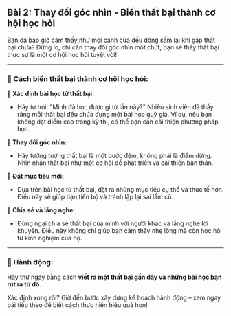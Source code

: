 ## Bài 2: Thay đổi góc nhìn - Biến thất bại thành cơ hội học hỏi  

Bạn đã bao giờ cảm thấy như mọi cánh cửa đều đóng sầm lại khi gặp thất bại chưa? Đừng lo, chỉ cần thay đổi góc nhìn một chút, bạn sẽ thấy thất bại thực sự là một cơ hội học hỏi tuyệt vời!

---

### 📌 Cách biến thất bại thành cơ hội học hỏi:

**🔹 Xác định bài học từ thất bại:**
- Hãy tự hỏi: "Mình đã học được gì từ lần này?" Nhiều sinh viên đã thấy rằng mỗi thất bại đều chứa đựng một bài học quý giá. Ví dụ, nếu bạn không đạt điểm cao trong kỳ thi, có thể bạn cần cải thiện phương pháp học.

**🔹 Thay đổi góc nhìn:**
- Hãy tưởng tượng thất bại là một bước đệm, không phải là điểm dừng. Nhìn nhận thất bại như một cơ hội để phát triển và cải thiện bản thân.

**🔹 Đặt mục tiêu mới:**
- Dựa trên bài học từ thất bại, đặt ra những mục tiêu cụ thể và thực tế hơn. Điều này sẽ giúp bạn tiến bộ và tránh lặp lại sai lầm cũ.

**🔹 Chia sẻ và lắng nghe:**
- Đừng ngại chia sẻ thất bại của mình với người khác và lắng nghe lời khuyên. Điều này không chỉ giúp bạn cảm thấy nhẹ lòng mà còn học hỏi từ kinh nghiệm của họ.

---

### 🚀 Hành động:

Hãy thử ngay bằng cách **viết ra một thất bại gần đây và những bài học bạn rút ra từ đó**.

Xác định xong rồi? Giờ đến bước xây dựng kế hoạch hành động – xem ngay bài tiếp theo để biết cách thực hiện hiệu quả hơn!